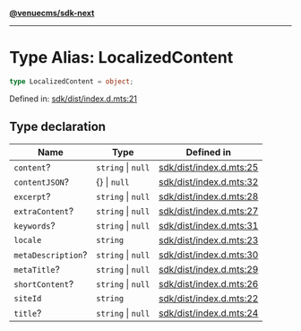 [**@venuecms/sdk-next**](../Index.md)

***

# Type Alias: LocalizedContent

```ts
type LocalizedContent = object;
```

Defined in: [sdk/dist/index.d.mts:21](https://github.com/venuecms/sdk/blob/dfe07bbbcbeec8ddfda43f5a7fc98ecc9dc8ce66/packages/sdk/dist/index.d.mts#L21)

## Type declaration

| Name | Type | Defined in |
| ------ | ------ | ------ |
| <a id="content"></a> `content`? | `string` \| `null` | [sdk/dist/index.d.mts:25](https://github.com/venuecms/sdk/blob/dfe07bbbcbeec8ddfda43f5a7fc98ecc9dc8ce66/packages/sdk/dist/index.d.mts#L25) |
| <a id="contentjson"></a> `contentJSON`? | \{\} \| `null` | [sdk/dist/index.d.mts:32](https://github.com/venuecms/sdk/blob/dfe07bbbcbeec8ddfda43f5a7fc98ecc9dc8ce66/packages/sdk/dist/index.d.mts#L32) |
| <a id="excerpt"></a> `excerpt`? | `string` \| `null` | [sdk/dist/index.d.mts:28](https://github.com/venuecms/sdk/blob/dfe07bbbcbeec8ddfda43f5a7fc98ecc9dc8ce66/packages/sdk/dist/index.d.mts#L28) |
| <a id="extracontent"></a> `extraContent`? | `string` \| `null` | [sdk/dist/index.d.mts:27](https://github.com/venuecms/sdk/blob/dfe07bbbcbeec8ddfda43f5a7fc98ecc9dc8ce66/packages/sdk/dist/index.d.mts#L27) |
| <a id="keywords"></a> `keywords`? | `string` \| `null` | [sdk/dist/index.d.mts:31](https://github.com/venuecms/sdk/blob/dfe07bbbcbeec8ddfda43f5a7fc98ecc9dc8ce66/packages/sdk/dist/index.d.mts#L31) |
| <a id="locale"></a> `locale` | `string` | [sdk/dist/index.d.mts:23](https://github.com/venuecms/sdk/blob/dfe07bbbcbeec8ddfda43f5a7fc98ecc9dc8ce66/packages/sdk/dist/index.d.mts#L23) |
| <a id="metadescription"></a> `metaDescription`? | `string` \| `null` | [sdk/dist/index.d.mts:30](https://github.com/venuecms/sdk/blob/dfe07bbbcbeec8ddfda43f5a7fc98ecc9dc8ce66/packages/sdk/dist/index.d.mts#L30) |
| <a id="metatitle"></a> `metaTitle`? | `string` \| `null` | [sdk/dist/index.d.mts:29](https://github.com/venuecms/sdk/blob/dfe07bbbcbeec8ddfda43f5a7fc98ecc9dc8ce66/packages/sdk/dist/index.d.mts#L29) |
| <a id="shortcontent"></a> `shortContent`? | `string` \| `null` | [sdk/dist/index.d.mts:26](https://github.com/venuecms/sdk/blob/dfe07bbbcbeec8ddfda43f5a7fc98ecc9dc8ce66/packages/sdk/dist/index.d.mts#L26) |
| <a id="siteid"></a> `siteId` | `string` | [sdk/dist/index.d.mts:22](https://github.com/venuecms/sdk/blob/dfe07bbbcbeec8ddfda43f5a7fc98ecc9dc8ce66/packages/sdk/dist/index.d.mts#L22) |
| <a id="title"></a> `title`? | `string` \| `null` | [sdk/dist/index.d.mts:24](https://github.com/venuecms/sdk/blob/dfe07bbbcbeec8ddfda43f5a7fc98ecc9dc8ce66/packages/sdk/dist/index.d.mts#L24) |
